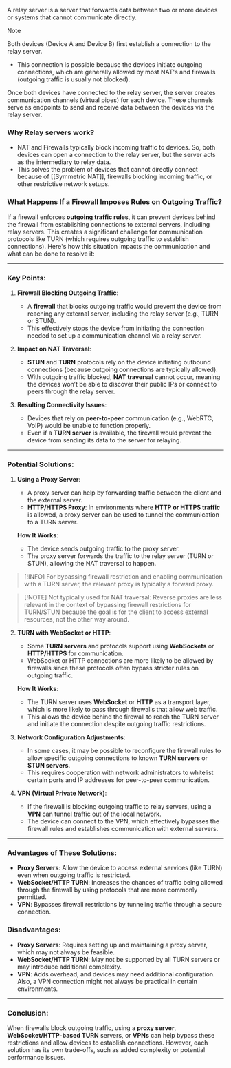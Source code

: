 A relay server is a server that forwards data between two or more devices or systems that cannot communicate directly.

> [!NOTE]
> Both devices (Device A and Device B) first establish a connection to the relay server.
> - This connection is possible because the devices initiate outgoing connections, which are generally allowed by most NAT's and firewalls (outgoing traffic is usually not blocked).

Once both devices have connected to the relay server, the server creates communication channels (virtual pipes) for each device. These channels serve as endpoints to send and receive data between the devices via the relay server.

### Why Relay servers work?
- NAT and Firewalls typically block incoming traffic to devices. So, both devices can open a connection to the relay server, but the server acts as the intermediary to relay data.
- This solves the problem of devices that cannot directly connect because of [[Symmetric NAT]], firewalls blocking incoming traffic, or other restrictive network setups.

### What Happens If a Firewall Imposes Rules on Outgoing Traffic?

If a firewall enforces **outgoing traffic rules**, it can prevent devices behind the firewall from establishing connections to external servers, including relay servers. This creates a significant challenge for communication protocols like TURN (which requires outgoing traffic to establish connections). Here's how this situation impacts the communication and what can be done to resolve it:

---

### Key Points:

1. **Firewall Blocking Outgoing Traffic**:
   
   - A **firewall** that blocks outgoing traffic would prevent the device from reaching any external server, including the relay server (e.g., TURN or STUN).
   - This effectively stops the device from initiating the connection needed to set up a communication channel via a relay server.
2. **Impact on NAT Traversal**:
   
   - **STUN** and **TURN** protocols rely on the device initiating outbound connections (because outgoing connections are typically allowed).
   - With outgoing traffic blocked, **NAT traversal** cannot occur, meaning the devices won’t be able to discover their public IPs or connect to peers through the relay server.
3. **Resulting Connectivity Issues**:
   
   - Devices that rely on **peer-to-peer** communication (e.g., WebRTC, VoIP) would be unable to function properly.
   - Even if a **TURN server** is available, the firewall would prevent the device from sending its data to the server for relaying.

---

### Potential Solutions:

1. **Using a Proxy Server**:
   
   - A proxy server can help by forwarding traffic between the client and the external server.
   - **HTTP/HTTPS Proxy**: In environments where **HTTP or HTTPS traffic** is allowed, a proxy server can be used to tunnel the communication to a TURN server.
   
   **How It Works**:
  
   - The device sends outgoing traffic to the proxy server.
   - The proxy server forwards the traffic to the relay server (TURN or STUN), allowing the NAT traversal to happen.
 
 > [!INFO] For bypassing firewall restriction and enabling communication with a TURN server, the relevant proxy is typically a forward proxy.

> [!NOTE] Not typically used for NAT traversal: Reverse proxies are less relevant in the context of bypassing firewall restrictions for TURN/STUN because the goal is for the client to access external resources, not the other way around.

2. **TURN with WebSocket or HTTP**:
   
   - Some **TURN servers** and protocols support using **WebSockets** or **HTTP/HTTPS** for communication.
   - WebSocket or HTTP connections are more likely to be allowed by firewalls since these protocols often bypass stricter rules on outgoing traffic.
   
   **How It Works**:
   
   - The TURN server uses **WebSocket** or **HTTP** as a transport layer, which is more likely to pass through firewalls that allow web traffic.
   - This allows the device behind the firewall to reach the TURN server and initiate the connection despite outgoing traffic restrictions.
3. **Network Configuration Adjustments**:
   
   - In some cases, it may be possible to reconfigure the firewall rules to allow specific outgoing connections to known **TURN servers** or **STUN servers**.
   - This requires cooperation with network administrators to whitelist certain ports and IP addresses for peer-to-peer communication.
4. **VPN (Virtual Private Network)**:
   
   - If the firewall is blocking outgoing traffic to relay servers, using a **VPN** can tunnel traffic out of the local network.
   - The device can connect to the VPN, which effectively bypasses the firewall rules and establishes communication with external servers.

---

### Advantages of These Solutions:

- **Proxy Servers**: Allow the device to access external services (like TURN) even when outgoing traffic is restricted.
- **WebSocket/HTTP TURN**: Increases the chances of traffic being allowed through the firewall by using protocols that are more commonly permitted.
- **VPN**: Bypasses firewall restrictions by tunneling traffic through a secure connection.

### Disadvantages:

- **Proxy Servers**: Requires setting up and maintaining a proxy server, which may not always be feasible.
- **WebSocket/HTTP TURN**: May not be supported by all TURN servers or may introduce additional complexity.
- **VPN**: Adds overhead, and devices may need additional configuration. Also, a VPN connection might not always be practical in certain environments.

---

### Conclusion:

When firewalls block outgoing traffic, using a **proxy server**, **WebSocket/HTTP-based TURN** servers, or **VPNs** can help bypass these restrictions and allow devices to establish connections. However, each solution has its own trade-offs, such as added complexity or potential performance issues.
